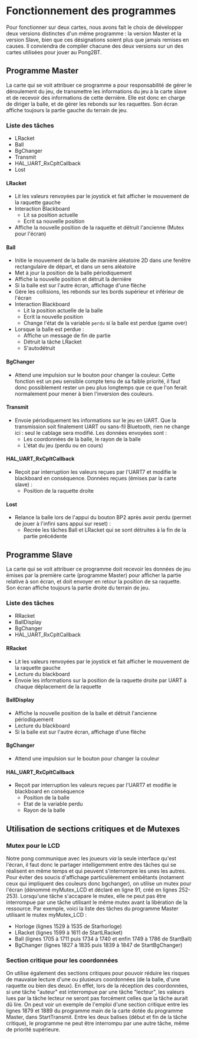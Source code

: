 # Fonctionnement des programmes

Pour fonctionner sur deux cartes, nous avons fait le choix de développer deux versions distinctes d'un même programme : la version Master et la version Slave, bien que ces désignations soient plus que jamais remises en causes. Il conviendra de compiler chacune des deux versions sur un des cartes utilisées pour jouer au Pong2BT.

## Programme Master


La carte qui se voit attribuer ce programme a pour responsabilité de gérer le déroulement du jeu, de transmettre les informations du jeu à la carte slave et de recevoir des informations de cette dernière. Elle est donc en charge de diriger la balle, et de gérer les rebonds sur les raquettes.
Son écran affiche toujours la partie gauche du terrain de jeu.

### Liste des tâches

* LRacket
* Ball 
* BgChanger
* Transmit
* HAL_UART_RxCpltCallback
* Lost

#### LRacket

* Lit les valeurs renvoyées par le joystick et fait afficher le mouvement de la raquette gauche
* Interaction Blackboard
	* Lit sa position actuelle
	* Ecrit sa nouvelle position
* Affiche la nouvelle position de la raquette et détruit l'ancienne (Mutex pour l'écran)

#### Ball

* Initie le mouvement de la balle de manière aléatoire 2D dans une fenêtre rectangulaire de départ, et dans un sens aléatoire
* Met à jour la position de la balle périodiquement
* Affiche la nouvelle position et détruit la dernière
* Si la balle est sur l'autre écran, affichage d'une flèche
* Gère les collisions, les rebonds sur les bords supérieur et inférieur de l'écran
* Interaction Blackboard
	* Lit la position actuelle de la balle
	* Ecrit la nouvelle position
	* Change l'état de la variable `perdu` si la balle est perdue (game over)
* Lorsque la balle est perdue :
	* Affiche un message de fin de partie
	* Détruit la tâche LRacket
	* S'autodétruit

#### BgChanger

* Attend une impulsion sur le bouton pour changer la couleur. Cette fonction est un peu sensible compte tenu de sa faible priorité, il faut donc possiblement rester un peu plus longtemps que ce que l'on ferait normalement pour mener à bien l'inversion des couleurs.

#### Transmit

* Envoie périodiquement les informations sur le jeu en UART. Que la transmission soit finalement UART ou sans-fil Bluetooth, rien ne change ici : seul le cablage sera modifié. Les données envoyées sont :
  * Les coordonnées de la balle, le rayon de la balle
  * L'état du jeu (perdu ou en cours)

#### HAL_UART_RxCpltCallback

* Reçoit par interruption les valeurs reçues par l'UART7 et modifie le blackboard en conséquence. Données reçues (émises par la carte slave) :
	* Position de la raquette droite

#### Lost

* Relance la balle lors de l'appui du bouton BP2 après avoir perdu (permet de jouer à l'infini sans appui sur reset) :
	* Recrée les tâches Ball et LRacket qui se sont détruites à la fin de la partie précédente


## Programme Slave

La carte qui se voit attribuer ce programme doit recevoir les données de jeu émises par la première carte (programme Master) pour afficher la partie relative à son écran, et doit envoyer en retour la position de sa raquette.
Son écran affiche toujours la partie droite du terrain de jeu.

### Liste des tâches

* RRacket
* BallDisplay
* BgChanger
* HAL_UART_RxCpltCallback

#### RRacket

* Lit les valeurs renvoyées par le joystick et fait afficher le mouvement de la raquette gauche
* Lecture du blackboard
* Envoie les informations sur la position de la raquette droite par UART à chaque déplacement de la raquette

#### BallDisplay

* Affiche la nouvelle position de la balle et détruit l'ancienne périodiquement
* Lecture du blackboard
* Si la balle est sur l'autre écran, affichage d'une flèche

#### BgChanger

* Attend une impulsion sur le bouton pour changer la couleur 


#### HAL_UART_RxCpltCallback

* Reçoit par interruption les valeurs reçues par l'UART7 et modifie le blackboard en conséquence
	* Position de la balle
	* Etat de la variable perdu
	* Rayon de la balle

## Utilisation de sections critiques et de Mutexes

### Mutex pour le LCD
Notre pong communique avec les joueurs *via* la seule interface qu'est l'écran, il faut donc le partager intelligemment entre des tâches qui se réalisent en même temps et qui peuvent s'interrompre les unes les autres. Pour éviter des soucis d'affichage particulièrement embêtants (notament ceux qui impliquent des couleurs donc bgchanger), on utilise un mutex pour l'écran (dénommé myMutex_LCD et déclaré en ligne 91, créé en lignes 252-253). Lorsqu'une tâche s'accapare le mutex, elle ne peut pas être interrompue par une tâche utilisant le même mutex avant la libération de la ressource. Par exemple, voici la liste des tâches du programme Master utilisant le mutex myMutex_LCD :
* Horloge (lignes 1529 à 1535 de Starhorloge)
* LRacket (lignes 1599 à 1611 de StartLRacket)
* Ball (lignes 1705 à 1711 puis 1734 à 1740 et enfin 1749 à 1786 de StartBall)
* BgChanger (lignes 1827 à 1835 puis 1839 à 1847 de StartBgChanger)

### Section critique pour les coordonnées
On utilise également des sections critiques pour pouvoir réduire les risques de mauvaise lecture d'une ou plusieurs coordonnées (de la balle, d'une raquette ou bien des deux). En effet, lors de la réception des coordonnées, si une tâche "auteur" est interrompue par une tâche "lecteur", les valeurs lues par la tâche lecteur ne seront pas forcément celles que la tâche aurait dû lire. On peut voir un exemple de l'emploi d'une section critique entre les lignes 1879 et 1889 du programme main de la carte dotée du programme Master, dans StartTransmit. Entre les deux balises (début et fin de la tâche critique), le programme ne peut être interrompu par une autre tâche, même de priorité supérieure.